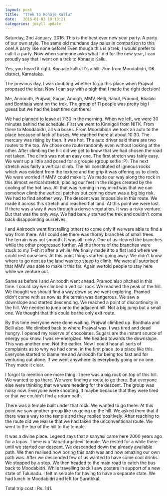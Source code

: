 ```yaml
---
layout: post
title:  "Trek to Konaje Kallu"
date:   2016-01-03 10:18:21
categories: jekyll update
---
```



Saturday, 2nd January, 2016. This is the best ever new year party. A party of our own style. The same old mundane day pales in comparison to this one! A party like none before! Even though this is a trek, I would prefer to call it a party. Now when someone asks what I did for the new year, I can proudly say that I went on a trek to Konaaje Kallu.

Yes, you heard it right. Konaaje kallu. It's a hill, 7km from Moodabidri, DK district, Karnataka.

The previous day, I was doubting whether to go this place when Prajwal proposed the idea. Now I can say with a sigh that I made the right decision! 

Me, Aniroodh, Prajwal, Sagar, Amogh, MMV, Belli, Rahul, Pramod, Bhalaki and Bonthala went on the trek. The group of 11 people was pretty big I guess but we had the best time out there! 

We had planned to leave at 7:30 in the morning. When we left, we were 30 minutes behind the schedule. First we went to Kinnigoli from NITK. From there to Moodabidri, all via buses. From Moodabidri we took an auto to the place because of lack of buses. We reached there at about 10:30. The mercury was rising by then. It was hot. The auto driver said there are two routes to the top. We chose one route randomly even without looking at the other. After climbing the hill did we get to know that we had chosen the road not taken. The climb was not an easy one.
The first stretch was fairly easy. We went up a little and posed for a groupie (group selfie :P). The next stretch was fairly a vertical climb. The hill constituted of igneous rocks which was evident from the texture and the grip it was offering us to climb. We were worried if MMV could make it. 
We made our way along the rock in this almost vertical stretch, placing our feet in the ridges created by the cooling of the hot lava. All that was running in my mind was that we can somehow climb the vertical patches but coming down was a big big risk. We had to find another way. The descent was impossible in this route. We made it across this stretch and reached flat land. At this point we were lost. If there was a way it was through a dense vegetation. It was a risky venture. But that was the only way. We had barely started the trek and couldn't come back disappointing ourselves. 

I and Aniroodh went first telling others to come only if we were able to find a way from there. All I could see there was thorny branches of small trees. The terrain was not smooth. It was all rocky. One of us cleared the branches while the other progressed further. All the thorns of the branches were stuck to my T-shirt after a while. We finally made it to a flat land where we could rest ourselves. At this point things started going awry. We didn't know where to go next as the land was too steep to climb.
We were all surprised that MMV was able to make it this far. Again we told people to stay here while we venture out.

Same as before I and Aniroodh went ahead. Pramod also pitched in this time. I could say we climbed a vertical rock. We reached the peak of the hill. We thought we should find a way down so we went exploring. Pramod didn't come with us now as the terrain was dangerous. We saw a downslope and started descending. We reached a point of discontinuity in the hill. We needed to jump onto the adjacent hill. Not a big jump but a small one. We thought that this could be the only exit route.

By this time everyone were done waiting. Prajwal climbed up. Bonthala and Belli also. We climbed back to where Prajwal was. I was tired and dead hungry. I opened my reserve of chocolates. Sugars are the instant source of energy you know. I was re-energized. We headed towards the downslope. This was another one. Not the earlier. Now I could hear all sorts of complaints as to why we had come, in the first place ,to a place like this. Everyone started to blame me and Aniroodh for being too fast and for venturing out alone. If we went anywhere its everybody going or no one. They made it clear. 

I forgot to mention one more thing. There was a big rock on top of this hill. We wanted to go there. We were finding a route to go there. But everyone else were thinking that we were heading for the descent. The group was noisy now. Everyone were shouting. It maybe because that they were tired or that we couldn't find a return path. 

There was a temple built under that rock. We wanted to go there.
At this point we saw another group like us going up the hill. We asked them that if there was a way to the temple and they replied positively. After reaching to the route did we realise that we had taken the unconventional route. We went to the top of the hill to the temple.

It was a divine place. Legend says that a sanyasi came here 2000 years ago for a tapas. There is a ‘Vanadurgadevi’ temple. We rested for a while there until we started our descent. We descended down the already available path. We then realised how boring this path was and how amazing our own path was. After we descended few of us wanted to have some cool drinks. We stopped by a stop. We then headed to the main road to catch the bus back to Moodabidri. While travelling back I saw posters in support of a new state of Tulunadu. I felt miserable for having to have a separate state. We had lunch in Moodabidri and left for Surathkal.

Total trip cost : Rs. 141.

